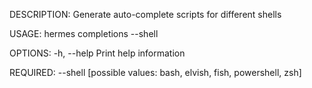 DESCRIPTION:
Generate auto-complete scripts for different shells

USAGE:
    hermes completions --shell <SHELL>

OPTIONS:
    -h, --help    Print help information

REQUIRED:
        --shell <SHELL>    [possible values: bash, elvish, fish, powershell, zsh]
